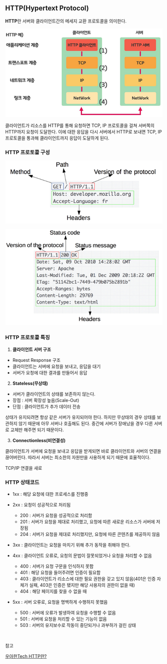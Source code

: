 ## HTTP(Hypertext Protocol)

**HTTP**란 서버와 클라이언트간의 메세지 교환 프로토콜을 의미한다.

![img](https://github.com/dilmah0203/TIL/blob/main/Image/HTTP%20communication.png)

클라이언트가 리소스를 HTTP를 통해 요청하면 TCP, IP 프로토콜을 걸쳐 서버쪽의 HTTP까지 요청이 도달한다. 이에 대한 응답을 다시 서버에서 HTTP로 보내면 TCP, IP 프로토콜을 통과해 클라이언트까지 응답이 도달하게 된다.

### HTTP 프로토콜 구성

![img2](https://github.com/dilmah0203/TIL/blob/main/Image/HTTP%20Request.PNG)

![img3](https://github.com/dilmah0203/TIL/blob/main/Image/HTTP%20Response.png)

### HTTP 프로토콜 특징

1. **클라이언트 서버 구조**

- Request Response 구조
- 클라이언트는 서버에 요청을 보내고, 응답을 대기
- 서버가 요청에 대한 결과를 만들어서 응답

2. **Stateless(무상태)**

- 서버가 클라이언트의 상태를 보존하지 않는다.
- 장점 : 서버 확장성 높음(Scale-Out)
- 단점 : 클라이언트가 추가 데이터 전송

상태가 유지되려면 항상 같은 서버가 유지되어야 한다. 하지만 무상태의 경우 상태를 보관하지 않기 때문에 아무 서버나 호출해도 된다. 중간에 서버가 장애났을 경우 다른 서버로 교체만 해주면 되기 때문이다. 

3. **Connectionless(비연결성)**

클라이언트가 서버에 요청을 보내고 응답을 받게되면 바로 클라이언트와 서버의 연결을 끊어버린다. 따라서 서버는 최소한의 자원만을 사용하게 되기 때문에 효율적이다.

TCP/IP 연결을 새로 

### HTTP 상태코드

- 1xx : 해당 요청에 대한 프로세스를 진행중

- 2xx : 요청이 성공적으로 처리됨
  - 200 : 서버가 요청을 성공적으로 처리함
  - 201 : 서버가 요청을 제대로 처리했고, 요청에 따른 새로운 리소스가 서버에 저장됨
  - 204 : 서버가 요청을 제대로 처리했지만, 요청에 따른 콘텐츠를 제공하지 않음

- 3xx : 클라이언트는 요청을 마치기 위해 추가 동작을 취해야 한다.

- 4xx : 클라이언트 오류로, 요청의 문법이 잘못되었거나 요청을 처리할 수 없음
  - 400 : 서버가 요청 구문을 인식하지 못함
  - 401 : 해당 요청을 들어주려면 인증이 필요함
  - 403 : 클라이언트가 리소스에 대한 필요 권한을 갖고 있지 않음(401은 인증 자체가 실패, 403은 인증은 됐지만 해당 사용자의 권한이 없을 때)
  - 404 : 해당 페이지를 찾을 수 없을 때

- 5xx : 서버 오류로, 요청을 명백하게 수행하지 못했음
  - 500 : 서버에 오류가 발생하여 요청을 수행할 수 없음
  - 501 : 서버에 요청을 처리할 수 있는 기능이 없음
  - 503 : 서버의 유지보수로 작동이 중단되거나 과부하가 걸린 상태

<br>

참고

[우아한Tech HTTP란?](https://www.youtube.com/watch?v=IjxkKQvn8Bc&list=PLgXGHBqgT2TvpJ_p9L_yZKPifgdBOzdVH&index=31)
